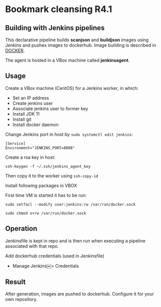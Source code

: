 # Bookmark cleansing R4.1

## Building with Jenkins pipelines

This declarative pipeline builds __scanjson__ and __buildjson__ images using Jenkins and pushes images to dockerhub. Image building is described in [DOCKER](DOCKER.md).

The agent is hosted in a VBox machine called __jenkinsagent__.

## Usage

Create a VBox machine (CentOS) for a Jenkins worker, in which:

* Set an IP address
* Create jenkins user
* Associate jenkins user to former key
* Install JDK 11
* Install git
* Install docker daemon

Change Jenkins port in host by `sudo systemctl edit jenkins`:

    [Service]
    Environment="JENKINS_PORT=8088"

Create a rsa key in host:

`ssh-keygen -f ~/.ssh/jenkins_agent_key`

Then copy it to the worker using `ssh-copy-id`

Install following packages in VBOX

First time VM is started it has to be run:

`sudo setfacl --modify user:jenkins:rw /var/run/docker.sock`

`sudo chmod o+rw /var/run/docker.sock`

## Operation

Jenkinsfile is kept in repo and is then run when executing a pipeline associated with that repo.

Add dockerhub credentials (used in Jenkinsfile)

* Manage Jenkins￼&gt; Credentials

## Result

After generation, images are pushed to dockerhub. Configure it for your own repository.

